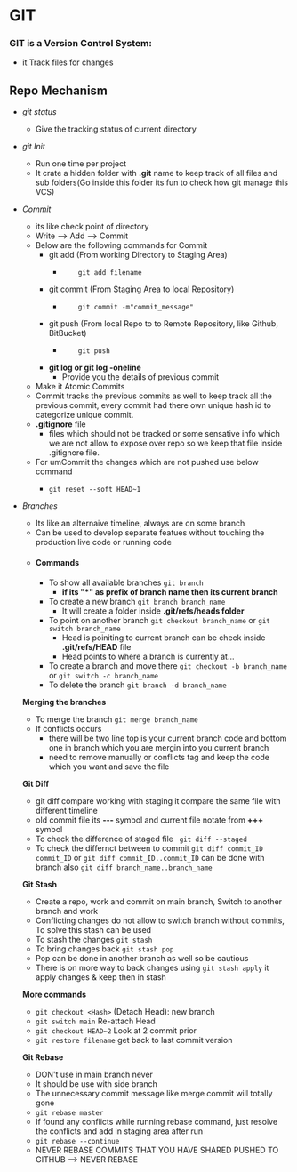 # GIT

### GIT is a Version Control System:
- it Track files for changes

## Repo Mechanism
   - *git status*
      - Give the tracking status of current directory


   - *git Init*
      - Run one time per project
      - It crate a hidden folder with **.git** name to keep track of all files and sub folders(Go inside this folder its fun to check how git manage this VCS)

   - *Commit*
      - its like check point of directory
      - Write --> Add --> Commit
      - Below are the following commands for Commit
         - git add  (From working Directory to Staging Area)
            - ```git 
                  git add filename
               ```
         - git commit (From Staging Area to local Repository)
            - ```git 
                  git commit -m"commit_message"
               ```
         - git push (From local Repo to to Remote Repository, like Github, BitBucket)
            - ```git 
                  git push
               ```
         - **git log or git log -oneline**
            - Provide you the details of previous commit
      - Make it Atomic Commits
      - Commit tracks the previous commits as well to keep track all the previous commit, every commit had there own unique hash id to categorize unique commit.
      - **.gitignore** file
         - files which should not be tracked or some sensative info which we are not allow to expose over repo so we keep that file inside .gitignore file.
      - For umCommit the changes which are not pushed use below command
           - ```git
             git reset --soft HEAD~1
             ```
   
   - *Branches*
      - Its like an alternaive timeline, always are on some branch
      - Can be used to develop separate featues without touching the production live code or running code 
      - #### Commands
         - To show all available branches ```git branch```
            - **if its "*" as prefix of branch name then its current branch**
         - To create a new branch ```git branch branch_name```
            - It will create a folder inside **.git/refs/heads folder**
         - To point on another branch ```git checkout branch_name``` or ```git switch branch_name```
            - Head is poiniting to current branch can be check inside **.git/refs/HEAD** file
            - Head points to where a branch is currently at...
         - To create a branch and move there ```git checkout -b branch_name``` or ```git switch -c branch_name```
         - To delete the branch ```git branch -d branch_name```

      **Merging the branches**
      - To merge the branch ```git merge branch_name```
      - If conflicts occurs
         - there will be two line top is your current branch code and bottom one in branch which you are mergin into you current branch
         - need to remove manually or conflicts tag and keep the code which you want and save the file

      **Git Diff**
      - git diff compare working with staging it compare the same file with different timeline
      - old commit file its **---** symbol and current file notate from **+++** symbol
      - To check the difference of staged file ``` git diff --staged```    
      - To check the differnct between to commit ```git diff commit_ID commit_ID``` or ```git diff commit_ID..commit_ID``` can be done with branch also ```git diff branch_name..branch_name```

      **Git Stash**
      - Create a repo, work and commit on main branch, Switch to another branch and work
      - Conflicting changes do not allow to switch branch without commits, To solve this stash can be used
      - To stash the changes ```git stash```
      - To bring changes back ```git stash pop```
      - Pop can be done in another branch as well so be cautious
      - There is on more way to back changes using ```git stash apply``` it apply changes & keep then in stash

      **More commands**
      - ```git checkout <Hash>``` (Detach Head): new branch
      - ```git switch main``` Re-attach Head
      - ```git checkout HEAD~2``` Look at 2 commit prior
      - ```git restore filename``` get back to last commit version
      

      **Git Rebase**
      - DON't use in main branch never
      - It should be use with side branch
      - The unnecessary commit message like merge commit will totally gone
      - ```git rebase master```
      - If found any conflicts while running rebase command, just resolve the conflicts and add in staging area after run
      - ```git rebase --continue```
      - NEVER REBASE COMMITS THAT YOU HAVE SHARED PUSHED TO GITHUB --> NEVER REBASE



         
